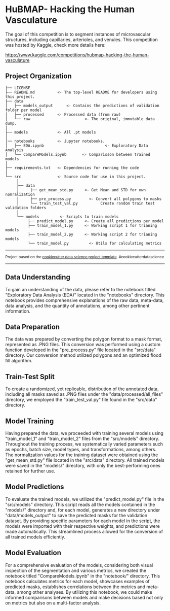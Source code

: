 # HuBMAP- Hacking the Human Vasculature

The goal of this competition is to segment instances of microvascular structures, including capillaries, arterioles, and venules. This competition was hosted by Kaggle, check more details here: 

https://www.kaggle.com/competitions/hubmap-hacking-the-human-vasculature

Project Organization
------------


    ├── LICENSE
    ├── README.md          <- The top-level README for developers using this project.
    ├── data
    │   ├── models_output      <- Contains the predictions of validation folder per model
    │   ├── processed      <- Processed data (from raw)
    │   └── raw                        <- The original, immutable data dump.
    │
    ├── models             <- All .pt models
    │
    │── notebooks          <- Jupyter notebooks.
    │   ├── EDA.ipynb                           <- Exploratory Data Analysis 
    │   └── CompareModels.ipynb       <- Comparisson between trained models
    │
    ├── requirements.txt   <- Dependencies for running the code
    │
    └── src                <- Source code for use in this project.
         │
         ├── data           
         │     ├── get_mean_std.py     <- Get Mean and STD for own nomralization
         │     ├── pre_process.py        <- Convert all polygons to masks
         │     └── train_test_val.py          Create random train test validation folders 
         │
         └── models         <- Scripts to train models 
              ├── predict_model.py     <- Create all predictions per model
              ├── train_model_1.py     <- Working script 1 for trianing models
              ├── train_model_2.py     <- Working script 2 for trianing models
              └── train_model.py         <- Utils for calculating metrics 



--------

<p><small>Project based on the <a target="_blank" href="https://drivendata.github.io/cookiecutter-data-science/">cookiecutter data science project template</a>. #cookiecutterdatascience</small></p>

------------

## Data Understanding

To gain an understanding of the data, please refer to the notebook titled "Exploratory Data Analysis (EDA)" located in the "notebooks" directory. This notebook provides comprehensive explanations of the raw data, meta-data, data analysis, and the quantity of annotations, among other pertinent information.

## Data Preparation

The data was prepared by converting the polygon format to a mask format, represented as .PNG files. This conversion was performed using a custom function developed in the "pre_process.py" file located in the "src/data" directory. Our conversion method utilized polygons and an optimized flood fill algorithm.

## Train-Test Split

To create a randomized, yet replicable, distribution of the annotated data, including all masks saved as .PNG files under the "data/processed/all_files" directory, we employed the "train_test_val.py" file found in the "src/data" directory.

## Model Training

Having prepared the data, we proceeded with training several models using "train_model_1" and "train_model_2" files from the "src/models" directory. Throughout the training process, we systematically varied parameters such as epochs, batch size, model types, and transformations, among others. The normalization values for the training dataset were obtained using the "get_mean_std.py" file located in the "src/data" directory. All trained models were saved in the "models/" directory, with only the best-performing ones retained for further use.

## Model Predictions

To evaluate the trained models, we utilized the "predict_model.py" file in the "src/models" directory. This script reads all the models contained in the "models/" directory and, for each model, generates a new directory under "data/models_output" to save the predicted masks for the validation dataset. By providing specific parameters for each model in the script, the models were imported with their respective weights, and predictions were made automatically. This streamlined process allowed for the conversion of all trained models efficiently.

## Model Evaluation

For a comprehensive evaluation of the models, considering both visual inspection of the segmentation and various metrics, we created the notebook titled "CompareModels.ipynb" in the "notebook/" directory. This notebook calculates metrics for each model, showcases examples of predicted masks, establishes correlations between the metrics and meta-data, among other analyses. By utilizing this notebook, we could make informed comparisons between models and make decisions based not only on metrics but also on a multi-factor analysis.